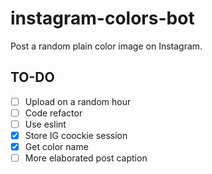 # instagram-colors-bot
Post a random plain color image on Instagram.

## TO-DO 
- [ ] Upload on a random hour
- [ ] Code refactor
- [ ] Use eslint
- [x] Store IG coockie session
- [x] Get color name
- [ ] More elaborated post caption
